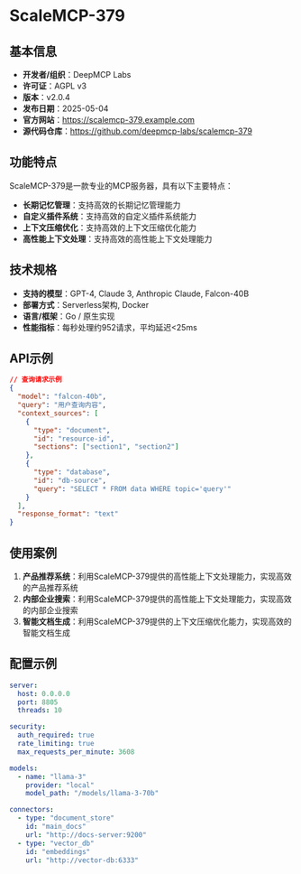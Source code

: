 # ScaleMCP-379

## 基本信息

- **开发者/组织**：DeepMCP Labs
- **许可证**：AGPL v3
- **版本**：v2.0.4
- **发布日期**：2025-05-04
- **官方网站**：https://scalemcp-379.example.com
- **源代码仓库**：https://github.com/deepmcp-labs/scalemcp-379

## 功能特点

ScaleMCP-379是一款专业的MCP服务器，具有以下主要特点：

- **长期记忆管理**：支持高效的长期记忆管理能力
- **自定义插件系统**：支持高效的自定义插件系统能力
- **上下文压缩优化**：支持高效的上下文压缩优化能力
- **高性能上下文处理**：支持高效的高性能上下文处理能力


## 技术规格

- **支持的模型**：GPT-4, Claude 3, Anthropic Claude, Falcon-40B
- **部署方式**：Serverless架构, Docker
- **语言/框架**：Go / 原生实现
- **性能指标**：每秒处理约952请求，平均延迟<25ms

## API示例

```json
// 查询请求示例
{
  "model": "falcon-40b",
  "query": "用户查询内容",
  "context_sources": [
    {
      "type": "document",
      "id": "resource-id",
      "sections": ["section1", "section2"]
    },
    {
      "type": "database",
      "id": "db-source",
      "query": "SELECT * FROM data WHERE topic='query'"
    }
  ],
  "response_format": "text"
}
```

## 使用案例

1. **产品推荐系统**：利用ScaleMCP-379提供的高性能上下文处理能力，实现高效的产品推荐系统
2. **内部企业搜索**：利用ScaleMCP-379提供的高性能上下文处理能力，实现高效的内部企业搜索
3. **智能文档生成**：利用ScaleMCP-379提供的上下文压缩优化能力，实现高效的智能文档生成


## 配置示例

```yaml
server:
  host: 0.0.0.0
  port: 8805
  threads: 10

security:
  auth_required: true
  rate_limiting: true
  max_requests_per_minute: 3608

models:
  - name: "llama-3"
    provider: "local"
    model_path: "/models/llama-3-70b"

connectors:
  - type: "document_store"
    id: "main_docs"
    url: "http://docs-server:9200"
  - type: "vector_db"
    id: "embeddings"
    url: "http://vector-db:6333"
```